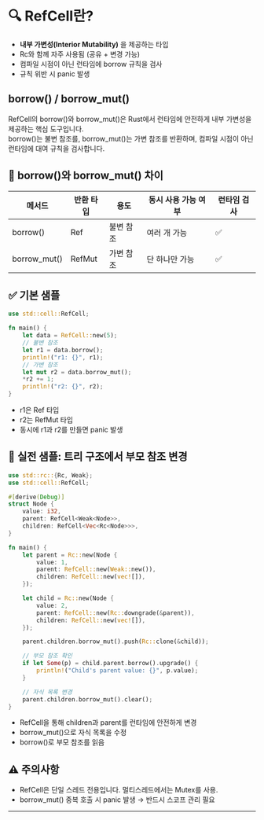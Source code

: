 # 🔍 RefCell<T>란?
- **내부 가변성(Interior Mutability)** 을 제공하는 타입
- Rc<T>와 함께 자주 사용됨 (공유 + 변경 가능)
- 컴파일 시점이 아닌 런타임에 borrow 규칙을 검사
- 규칙 위반 시 panic 발생

## borrow() / borrow_mut()
RefCell<T>의 borrow()와 borrow_mut()은 Rust에서 런타임에 안전하게 내부 가변성을 제공하는 핵심 도구입니다.  
borrow()는 불변 참조를, borrow_mut()는 가변 참조를 반환하며, 컴파일 시점이 아닌 런타임에 대여 규칙을 검사합니다.


## 📌 borrow()와 borrow_mut() 차이
| 메서드         | 반환 타입   | 용도           | 동시 사용 가능 여부 | 런타임 검사 |
|----------------|-------------|----------------|----------------------|-------------|
| borrow()       | Ref<T>      | 불변 참조       | 여러 개 가능          | ✅           |
| borrow_mut()   | RefMut<T>   | 가변 참조       | 단 하나만 가능        | ✅           |


## ✅ 기본 샘플
```rust
use std::cell::RefCell;

fn main() {
    let data = RefCell::new(5);
    // 불변 참조
    let r1 = data.borrow();
    println!("r1: {}", r1);
    // 가변 참조
    let mut r2 = data.borrow_mut();
    *r2 += 1;
    println!("r2: {}", r2);
}
```

- r1은 Ref<i32> 타입
- r2는 RefMut<i32> 타입
- 동시에 r1과 r2를 만들면 panic 발생

## 🧩 실전 샘플: 트리 구조에서 부모 참조 변경
```rust
use std::rc::{Rc, Weak};
use std::cell::RefCell;

#[derive(Debug)]
struct Node {
    value: i32,
    parent: RefCell<Weak<Node>>,
    children: RefCell<Vec<Rc<Node>>>,
}

fn main() {
    let parent = Rc::new(Node {
        value: 1,
        parent: RefCell::new(Weak::new()),
        children: RefCell::new(vec![]),
    });

    let child = Rc::new(Node {
        value: 2,
        parent: RefCell::new(Rc::downgrade(&parent)),
        children: RefCell::new(vec![]),
    });

    parent.children.borrow_mut().push(Rc::clone(&child));

    // 부모 참조 확인
    if let Some(p) = child.parent.borrow().upgrade() {
        println!("Child's parent value: {}", p.value);
    }

    // 자식 목록 변경
    parent.children.borrow_mut().clear();
}
```

- RefCell을 통해 children과 parent를 런타임에 안전하게 변경
- borrow_mut()으로 자식 목록을 수정
- borrow()로 부모 참조를 읽음

## ⚠️ 주의사항
- RefCell은 단일 스레드 전용입니다. 멀티스레드에서는 Mutex<T>를 사용.
- borrow_mut() 중복 호출 시 panic 발생 → 반드시 스코프 관리 필요

---


